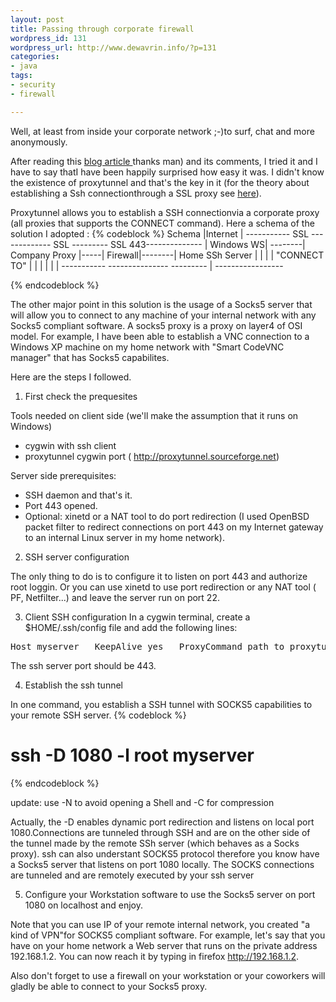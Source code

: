 ```yaml
--- 
layout: post
title: Passing through corporate firewall
wordpress_id: 131
wordpress_url: http://www.dewavrin.info/?p=131
categories: 
- java
tags:
- security
- firewall

---
```

 Well, at least from inside your corporate network ;-)to surf, chat and more anonymously.

After reading this [blog article ](http://blogs.cadince.com/blojsom/blog/dan/?month=8&year=2004)thanks man) and its comments, I tried it and I have to say thatI have been happily surprised how easy it was. I didn't know the existence of proxytunnel and that's the key in it (for the theory about establishing a Ssh connectionthrough a SSL proxy see [here](http://proxytunnel.sourceforge.net/papers/muppet-200204.html)).

Proxytunnel allows you to establish a SSH connectionvia a corporate proxy (all proxies that supports the CONNECT command). Here a schema of the solution I adopted :
{% codeblock %}
Schema                                                    |Internet
                                                          |
 -----------    SSL     -------------   SSL  ---------   SSL    443--------------
| Windows WS| --------| Company Proxy |-----| Firewall|--------| Home SSh Server |
|           |         |  "CONNECT TO" |     |         |   |    |                 |
-----------           ---------------        ---------    |     -----------------
        
{% endcodeblock %}

The other major point in this solution is the usage of a Socks5 server that will allow you to connect to any machine of your internal network with any Socks5 compliant software. A socks5 proxy is a proxy on layer4 of OSI model. For example, I have been able to establish a VNC connection to a Windows XP machine on my home network with "Smart CodeVNC manager" that has Socks5 capabilites.

Here are the steps I followed.

1) First check the prequesites

Tools needed on client side (we'll make the assumption that it runs on Windows)
- cygwin with ssh client
- proxytunnel cygwin port ( http://proxytunnel.sourceforge.net)

Server side prerequisites: 
- SSH daemon and that's it.
- Port 443 opened.
- Optional: xinetd or a NAT tool to do port redirection (I used OpenBSD packet filter to redirect connections on port 443 on my Internet gateway to an internal Linux server in my home network).

2) SSH server configuration

The only thing to do is to configure it to listen on port 443 and authorize root loggin. Or you can use xinetd to use port redirection or any NAT tool ( PF, Netfilter...) and leave the server run on port 22.

3)  Client SSH configuration
In a cygwin terminal, create a $HOME/.ssh/config file and add the following lines:

<pre lang="text">Host myserver   KeepAlive yes   ProxyCommand path_to_proxytunnel/proxytunnel.exe -g proxy_ip_address -G proxy_port -d ssh_server address -D ssh_server_port</pre>

The ssh server port should be 443.

4) Establish the ssh tunnel

In one command, you establish a SSH tunnel with SOCKS5 capabilities to your remote SSH server.
{% codeblock %} 
# ssh -D 1080 -l root myserver
{% endcodeblock %}

update: use -N to avoid opening a Shell and -C for compression

Actually, the -D enables dynamic port redirection and listens on local port 1080.Connections are tunneled through SSH and are on the other side of the tunnel made by the remote SSh server (which behaves as a Socks proxy). ssh can also understant SOCKS5 protocol therefore you know have a Socks5 server that listens on port 1080 locally. The SOCKS connections are tunneled and are remotely executed by your ssh server

5)  Configure your Workstation software to use the Socks5 server on port 1080 on localhost and enjoy.

Note that you can use IP of your remote internal network, you created "a kind of VPN"for SOCKS5 compliant software. For example, let's say that you have on your home network a Web server that runs on the private address 192.168.1.2. You can now reach it by typing in firefox http://192.168.1.2. 

Also don't forget to use a firewall on your workstation or your coworkers will gladly be able to connect to your Socks5 proxy.
